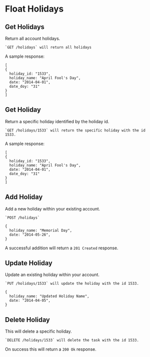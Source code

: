 Float Holidays
==============

Get Holidays
------------

Return all account holidays.

    `GET /holidays` will return all holidays
    
A sample response:

```
[
{
  holiday_id: "1533",
  holiday_name: "April Fool's Day",
  date: "2014-04-01",
  date_doy: "31"
}
]
```

Get Holiday
-----------

Return a specific holiday identified by the holiday id.

    `GET /holidays/1533` will return the specific holiday with the id 1533.
    
A sample response:

```
[
{
  holiday_id: "1533",
  holiday_name: "April Fool's Day",
  date: "2014-04-01",
  date_doy: "31"
}
]
```

Add Holiday
-----------

Add a new holiday within your existing account.

    `POST /holidays`
  
```
{
  holiday_name: "Memorial Day",
  date: "2014-05-26",
}
```

A successful addition will return a `201 Created` response.

Update Holiday
--------------

Update an existing holiday within your account.

    `PUT /holidays/1533` will update the holiday with the id 1533.

```
{
  holiday_name: "Updated Holiday Name",
  date: "2014-04-05",
}
```

Delete Holiday
--------------

This will delete a specific holiday.

    `DELETE /holidays/1533` will delete the task with the id 1533.
    
On success this will return a `200 Ok` response.
